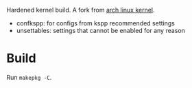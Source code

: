 Hardened kernel build. A fork from [arch linux
kernel](https://gitlab.archlinux.org/archlinux/packaging/packages/linux.git).

* confkspp: for configs from kspp recommended settings
* unsettables: settings that cannot be enabled for any reason

# Build

Run `makepkg -C`.
